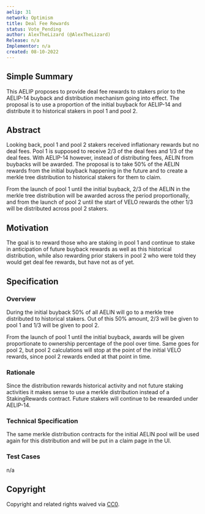 ```yaml
---
aelip: 31
network: Optimism
title: Deal Fee Rewards
status: Vote_Pending
author: AlexTheLizard (@AlexTheLizard)
Release: n/a
Implementor: n/a
created: 08-10-2022
---
```


## Simple Summary

<!--"If you can't explain it simply, you don't understand it well enough." Simply describe the outcome the proposed changes intends to achieve. This should be non-technical and accessible to a casual community member.-->

This AELIP proposes to provide deal fee rewards to stakers prior to the AELIP-14 buyback and distribution mechanism going into effect. The proposal is to use a proportion of the initial buyback for AELIP-14 and distribute it to historical stakers in pool 1 and pool 2.

## Abstract

<!--A short (~200 word) description of the proposed change, the abstract should clearly describe the proposed change. This is what *will* be done if the AELIP is implemented, not *why* it should be done or *how* it will be done. If the AELIP proposes deploying a new contract, write, "we propose to deploy a new contract that will do x".-->

Looking back, pool 1 and pool 2 stakers received inflationary rewards but no deal fees. Pool 1 is supposed to receive 2/3 of the deal fees and 1/3 of the deal fees. With AELIP-14 however, instead of distributing fees, AELIN from buybacks will be awarded. The proposal is to take 50% of the AELIN rewards from the initial buyback happening in the future and to create a merkle tree distribution to historical stakers for them to claim.

From the launch of pool 1 until the initial buyback, 2/3 of the AELIN in the merkle tree distribution will be awarded across the period proportionally, and from the launch of pool 2 until the start of VELO rewards the other 1/3 will be distributed across pool 2 stakers.

## Motivation

<!--This is the problem statement. This is the *why* of the AELIP. It should clearly explain *why* the current state of the protocol is inadequate.  It is critical that you explain *why* the change is needed, if the AELIP proposes changing how something is calculated, you must address *why* the current calculation is inaccurate or wrong. This is not the place to describe how the AELIP will address the issue!-->

The goal is to reward those who are staking in pool 1 and continue to stake in anticipation of future buyback rewards as well as this historical distribution, while also rewarding prior stakers in pool 2 who were told they would get deal fee rewards, but have not as of yet.

## Specification

### Overview

<!--This is a high-level overview of *how* the AELIP will solve the problem. The overview should clearly describe how the new feature will be implemented.-->

During the initial buyback 50% of all AELIN will go to a merkle tree distributed to historical stakers. Out of this 50% amount, 2/3 will be given to pool 1 and 1/3 will be given to pool 2.

From the launch of pool 1 until the initial buyback, awards will be given proportionate to ownership percentage of the pool over time. Same goes for pool 2, but pool 2 calculations will stop at the point of the initial VELO rewards, since pool 2 rewards ended at that point in time.

### Rationale

<!--This is where you explain the reasoning behind how you propose to solve the problem. Why did you propose to implement the change in this way, what were the considerations and trade-offs. The rationale fleshes out what motivated the design and why particular design decisions were made. It should describe alternate designs that were considered and related work. The rationale may also provide evidence of consensus within the community, and should discuss important objections or concerns raised during discussion.-->

Since the distribution rewards historical activity and not future staking activities it makes sense to use a merkle distribution instead of a StakingRewards contract. Future stakers will continue to be rewarded under AELIP-14.

### Technical Specification

<!--The technical specification should outline the public API of the changes proposed. That is, changes to any of the interfaces Aelin currently exposes or the creations of new ones.-->

The same merkle distribution contracts for the initial AELIN pool will be used again for this distribution and will be put in a claim page in the UI.

### Test Cases

<!--Test cases for an implementation are mandatory for AELIPs but can be included with the implementation..-->

n/a

## Copyright

Copyright and related rights waived via [CC0](https://creativecommons.org/publicdomain/zero/1.0/).

